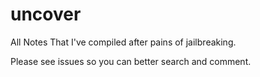 # uncover

All Notes That I've compiled after pains of jailbreaking.

Please see issues so you can better search and comment.
